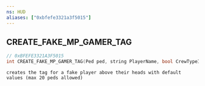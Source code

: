 ```yaml
---
ns: HUD
aliases: ["0xbfefe3321a3f5015"]
---
```

## CREATE_FAKE_MP_GAMER_TAG

```c
// 0xBFEFE3321A3F5015
int CREATE_FAKE_MP_GAMER_TAG(Ped ped, string PlayerName, bool CrewTypeIsPrivate, bool CrewTagContainsRockstar, string CrewTag, int iCrewRank);
```

```
creates the tag for a fake player above their heads with default values (max 20 peds allowed)
```
